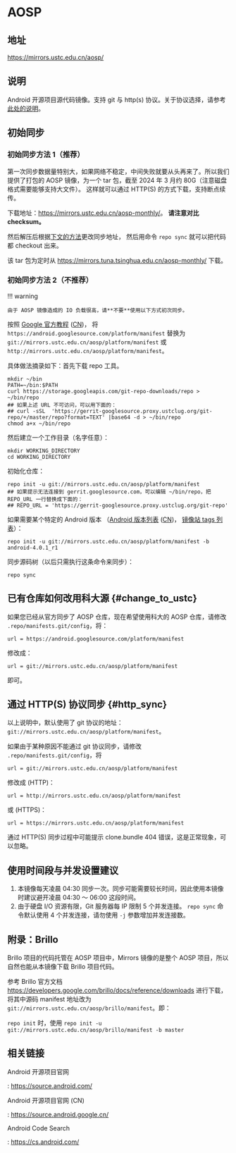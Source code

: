 # AOSP

## 地址

<https://mirrors.ustc.edu.cn/aosp/>

## 说明

Android 开源项目源代码镜像。支持 git 与 http(s) 协议。关于协议选择，请参考[此处的说明](#http_sync)。

## 初始同步

### 初始同步方法 1（推荐）

第一次同步数据量特别大，如果网络不稳定，中间失败就要从头再来了。所以我们提供了打包的
AOSP 镜像，为一个 tar 包，截至 2024 年 3 月约 80G（注意磁盘格式需要能够支持大文件）。
这样就可以通过 HTTP(S) 的方式下载，支持断点续传。

下载地址：<https://mirrors.ustc.edu.cn/aosp-monthly/>。
**请注意对比 checksum。**

然后解压后根据[下文的方法](#change_to_ustc)更改同步地址，
然后用命令 `repo sync` 就可以把代码都 checkout 出来。

该 tar 包为定时从 <https://mirrors.tuna.tsinghua.edu.cn/aosp-monthly/> 下载。

### 初始同步方法 2（不推荐）

!!! warning

    由于 AOSP 镜像造成的 IO 负载很高，请**不要**使用以下方式初次同步。

按照 [Google 官方教程](https://source.android.com/source/downloading.html)
([CN](https://source.android.google.cn/source/downloading))，
将 `https://android.googlesource.com/platform/manifest` 替换为
`git://mirrors.ustc.edu.cn/aosp/platform/manifest` 或
`http://mirrors.ustc.edu.cn/aosp/platform/manifest`。

具体做法摘录如下：首先下载 repo 工具。

```shell
mkdir ~/bin
PATH=~/bin:$PATH
curl https://storage.googleapis.com/git-repo-downloads/repo > ~/bin/repo
## 如果上述 URL 不可访问，可以用下面的：
## curl -sSL  'https://gerrit-googlesource.proxy.ustclug.org/git-repo/+/master/repo?format=TEXT' |base64 -d > ~/bin/repo
chmod a+x ~/bin/repo
```

然后建立一个工作目录（名字任意）：

```shell
mkdir WORKING_DIRECTORY
cd WORKING_DIRECTORY
```

初始化仓库：

```shell
repo init -u git://mirrors.ustc.edu.cn/aosp/platform/manifest
## 如果提示无法连接到 gerrit.googlesource.com，可以编辑 ~/bin/repo，把 REPO_URL 一行替换成下面的：
## REPO_URL = 'https://gerrit-googlesource.proxy.ustclug.org/git-repo'
```

如果需要某个特定的 Android 版本
（[Android 版本列表](https://source.android.com/source/build-numbers.html#source-code-tags-and-builds)
([CN](https://source.android.google.cn/source/build-numbers?hl=zh-cn#source-code-tags-and-builds))，
[镜像站 tags 列表](http://mirrors.ustc.edu.cn/aosp/platform/manifest.git/refs/tags/)）：

```shell
repo init -u git://mirrors.ustc.edu.cn/aosp/platform/manifest -b android-4.0.1_r1
```

同步源码树（以后只需执行这条命令来同步）：

```shell
repo sync
```

## 已有仓库如何改用科大源 {#change_to_ustc}

如果您已经从官方同步了 AOSP 仓库，现在希望使用科大的 AOSP 仓库，请修改
`.repo/manifests.git/config`，将：

```shell
url = https://android.googlesource.com/platform/manifest
```

修改成：

```shell
url = git://mirrors.ustc.edu.cn/aosp/platform/manifest
```

即可。

## 通过 HTTP(S) 协议同步 {#http_sync}

以上说明中，默认使用了 git 协议的地址：`git://mirrors.ustc.edu.cn/aosp/platform/manifest`。

如果由于某种原因不能通过 git 协议同步，请修改 `.repo/manifests.git/config`，将

```shell
url = git://mirrors.ustc.edu.cn/aosp/platform/manifest
```

修改成 (HTTP)：

```shell
url = http://mirrors.ustc.edu.cn/aosp/platform/manifest
```

或 (HTTPS)：

```shell
url = https://mirrors.ustc.edu.cn/aosp/platform/manifest
```

通过 HTTP(S) 同步过程中可能提示 clone.bundle 404 错误，这是正常现象，可以忽略。

## 使用时间段与并发设置建议

1. 本镜像每天凌晨 04:30
    同步一次。同步可能需要较长时间，因此使用本镜像时建议避开凌晨 04:30
    ～ 06:00 这段时间。
2. 由于硬盘 I/O 资源有限，Git 服务器每 IP 限制 5 个并发连接。
    `repo sync` 命令默认使用 4 个并发连接，请勿使用 `-j`
    参数增加并发连接数。

## 附录：Brillo

Brillo 项目的代码托管在 AOSP 项目中，Mirrors 镜像的是整个 AOSP
项目，所以自然也能从本镜像下载 Brillo 项目代码。

参考 Brillo 官方文档
<https://developers.google.com/brillo/docs/reference/downloads>
进行下载，将其中源码 manifest 地址改为
`git://mirrors.ustc.edu.cn/aosp/brillo/manifest`。即：

`repo init` 时，使用
`repo init -u git://mirrors.ustc.edu.cn/aosp/brillo/manifest -b master`

## 相关链接

Android 开源项目官网

:   <https://source.android.com/>

Android 开源项目官网 (CN)

:   <https://source.android.google.cn/>

Android Code Search

:   <https://cs.android.com/>
